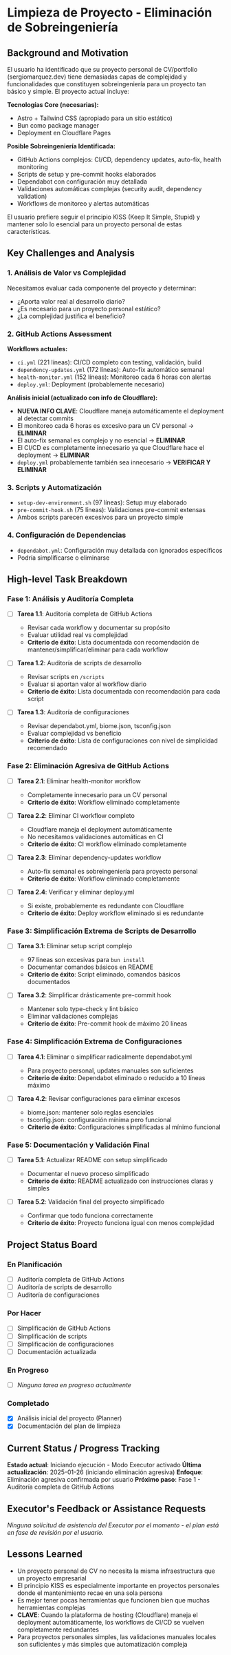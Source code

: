 # Limpieza de Proyecto - Eliminación de Sobreingeniería

## Background and Motivation

El usuario ha identificado que su proyecto personal de CV/portfolio (sergiomarquez.dev) tiene demasiadas capas de complejidad y funcionalidades que constituyen sobreingeniería para un proyecto tan básico y simple. El proyecto actual incluye:

**Tecnologías Core (necesarias):**

- Astro + Tailwind CSS (apropiado para un sitio estático)
- Bun como package manager
- Deployment en Cloudflare Pages

**Posible Sobreingeniería Identificada:**

- GitHub Actions complejos: CI/CD, dependency updates, auto-fix, health monitoring
- Scripts de setup y pre-commit hooks elaborados
- Dependabot con configuración muy detallada
- Validaciones automáticas complejas (security audit, dependency validation)
- Workflows de monitoreo y alertas automáticas

El usuario prefiere seguir el principio KISS (Keep It Simple, Stupid) y mantener solo lo esencial para un proyecto personal de estas características.

## Key Challenges and Analysis

### 1. **Análisis de Valor vs Complejidad**

Necesitamos evaluar cada componente del proyecto y determinar:

- ¿Aporta valor real al desarrollo diario?
- ¿Es necesario para un proyecto personal estático?
- ¿La complejidad justifica el beneficio?

### 2. **GitHub Actions Assessment**

**Workflows actuales:**

- `ci.yml` (221 líneas): CI/CD completo con testing, validación, build
- `dependency-updates.yml` (172 líneas): Auto-fix automático semanal
- `health-monitor.yml` (152 líneas): Monitoreo cada 6 horas con alertas
- `deploy.yml`: Deployment (probablemente necesario)

**Análisis inicial (actualizado con info de Cloudflare):**

- **NUEVA INFO CLAVE**: Cloudflare maneja automáticamente el deployment al detectar commits
- El monitoreo cada 6 horas es excesivo para un CV personal → **ELIMINAR**
- El auto-fix semanal es complejo y no esencial → **ELIMINAR**
- El CI/CD es completamente innecesario ya que Cloudflare hace el deployment → **ELIMINAR**
- `deploy.yml` probablemente también sea innecesario → **VERIFICAR Y ELIMINAR**

### 3. **Scripts y Automatización**

- `setup-dev-environment.sh` (97 líneas): Setup muy elaborado
- `pre-commit-hook.sh` (75 líneas): Validaciones pre-commit extensas
- Ambos scripts parecen excesivos para un proyecto simple

### 4. **Configuración de Dependencias**

- `dependabot.yml`: Configuración muy detallada con ignorados específicos
- Podría simplificarse o eliminarse

## High-level Task Breakdown

### Fase 1: Análisis y Auditoría Completa

- [ ] **Tarea 1.1**: Auditoría completa de GitHub Actions

  - Revisar cada workflow y documentar su propósito
  - Evaluar utilidad real vs complejidad
  - **Criterio de éxito**: Lista documentada con recomendación de mantener/simplificar/eliminar para cada workflow

- [ ] **Tarea 1.2**: Auditoría de scripts de desarrollo

  - Revisar scripts en `/scripts`
  - Evaluar si aportan valor al workflow diario
  - **Criterio de éxito**: Lista documentada con recomendación para cada script

- [ ] **Tarea 1.3**: Auditoría de configuraciones
  - Revisar dependabot.yml, biome.json, tsconfig.json
  - Evaluar complejidad vs beneficio
  - **Criterio de éxito**: Lista de configuraciones con nivel de simplicidad recomendado

### Fase 2: Eliminación Agresiva de GitHub Actions

- [ ] **Tarea 2.1**: Eliminar health-monitor workflow

  - Completamente innecesario para un CV personal
  - **Criterio de éxito**: Workflow eliminado completamente

- [ ] **Tarea 2.2**: Eliminar CI workflow completo

  - Cloudflare maneja el deployment automáticamente
  - No necesitamos validaciones automáticas en CI
  - **Criterio de éxito**: CI workflow eliminado completamente

- [ ] **Tarea 2.3**: Eliminar dependency-updates workflow

  - Auto-fix semanal es sobreingeniería para proyecto personal
  - **Criterio de éxito**: Workflow eliminado completamente

- [ ] **Tarea 2.4**: Verificar y eliminar deploy.yml

  - Si existe, probablemente es redundante con Cloudflare
  - **Criterio de éxito**: Deploy workflow eliminado si es redundante

### Fase 3: Simplificación Extrema de Scripts de Desarrollo

- [ ] **Tarea 3.1**: Eliminar setup script complejo

  - 97 líneas son excesivas para `bun install`
  - Documentar comandos básicos en README
  - **Criterio de éxito**: Script eliminado, comandos básicos documentados

- [ ] **Tarea 3.2**: Simplificar drásticamente pre-commit hook

  - Mantener solo type-check y lint básico
  - Eliminar validaciones complejas
  - **Criterio de éxito**: Pre-commit hook de máximo 20 líneas

### Fase 4: Simplificación Extrema de Configuraciones

- [ ] **Tarea 4.1**: Eliminar o simplificar radicalmente dependabot.yml

  - Para proyecto personal, updates manuales son suficientes
  - **Criterio de éxito**: Dependabot eliminado o reducido a 10 líneas máximo

- [ ] **Tarea 4.2**: Revisar configuraciones para eliminar excesos

  - biome.json: mantener solo reglas esenciales
  - tsconfig.json: configuración mínima pero funcional
  - **Criterio de éxito**: Configuraciones simplificadas al mínimo funcional

### Fase 5: Documentación y Validación Final

- [ ] **Tarea 5.1**: Actualizar README con setup simplificado

  - Documentar el nuevo proceso simplificado
  - **Criterio de éxito**: README actualizado con instrucciones claras y simples

- [ ] **Tarea 5.2**: Validación final del proyecto simplificado
  - Confirmar que todo funciona correctamente
  - **Criterio de éxito**: Proyecto funciona igual con menos complejidad

## Project Status Board

### En Planificación

- [ ] Auditoría completa de GitHub Actions
- [ ] Auditoría de scripts de desarrollo
- [ ] Auditoría de configuraciones

### Por Hacer

- [ ] Simplificación de GitHub Actions
- [ ] Simplificación de scripts
- [ ] Simplificación de configuraciones
- [ ] Documentación actualizada

### En Progreso

- [ ] _Ninguna tarea en progreso actualmente_

### Completado

- [x] Análisis inicial del proyecto (Planner)
- [x] Documentación del plan de limpieza

## Current Status / Progress Tracking

**Estado actual**: Iniciando ejecución - Modo Executor activado
**Última actualización**: 2025-01-26 (iniciando eliminación agresiva)
**Enfoque**: Eliminación agresiva confirmada por usuario
**Próximo paso**: Fase 1 - Auditoría completa de GitHub Actions

## Executor's Feedback or Assistance Requests

_Ninguna solicitud de asistencia del Executor por el momento - el plan está en fase de revisión por el usuario._

## Lessons Learned

- Un proyecto personal de CV no necesita la misma infraestructura que un proyecto empresarial
- El principio KISS es especialmente importante en proyectos personales donde el mantenimiento recae en una sola persona
- Es mejor tener pocas herramientas que funcionen bien que muchas herramientas complejas
- **CLAVE**: Cuando la plataforma de hosting (Cloudflare) maneja el deployment automáticamente, los workflows de CI/CD se vuelven completamente redundantes
- Para proyectos personales simples, las validaciones manuales locales son suficientes y más simples que automatización compleja
